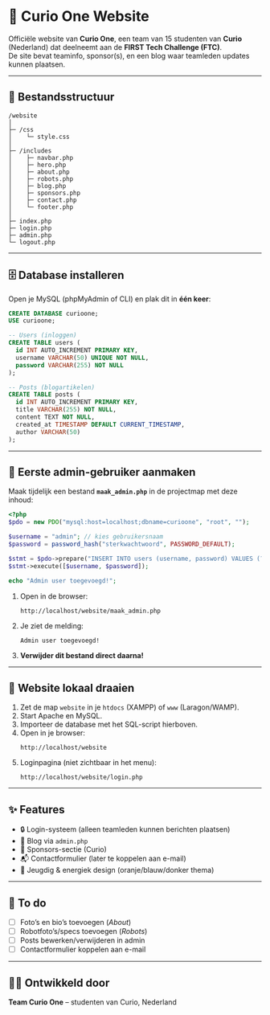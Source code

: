 # 🌟 Curio One Website

Officiële website van **Curio One**, een team van 15 studenten van **Curio** (Nederland) dat deelneemt aan de **FIRST Tech Challenge (FTC)**.  
De site bevat teaminfo, sponsor(s), en een blog waar teamleden updates kunnen plaatsen.

---

## 📂 Bestandsstructuur

```
/website
│
├─ /css
│    └─ style.css
│
├─ /includes
│    ├─ navbar.php
│    ├─ hero.php
│    ├─ about.php
│    ├─ robots.php
│    ├─ blog.php
│    ├─ sponsors.php
│    ├─ contact.php
│    └─ footer.php
│
├─ index.php
├─ login.php
├─ admin.php
└─ logout.php
```

---

## 🗄️ Database installeren

Open je MySQL (phpMyAdmin of CLI) en plak dit in **één keer**:

```sql
CREATE DATABASE curioone;
USE curioone;

-- Users (inloggen)
CREATE TABLE users (
  id INT AUTO_INCREMENT PRIMARY KEY,
  username VARCHAR(50) UNIQUE NOT NULL,
  password VARCHAR(255) NOT NULL
);

-- Posts (blogartikelen)
CREATE TABLE posts (
  id INT AUTO_INCREMENT PRIMARY KEY,
  title VARCHAR(255) NOT NULL,
  content TEXT NOT NULL,
  created_at TIMESTAMP DEFAULT CURRENT_TIMESTAMP,
  author VARCHAR(50)
);
```

---

## 🔑 Eerste admin-gebruiker aanmaken

Maak tijdelijk een bestand **`maak_admin.php`** in de projectmap met deze inhoud:

```php
<?php
$pdo = new PDO("mysql:host=localhost;dbname=curioone", "root", "");

$username = "admin"; // kies gebruikersnaam
$password = password_hash("sterkwachtwoord", PASSWORD_DEFAULT);

$stmt = $pdo->prepare("INSERT INTO users (username, password) VALUES (?, ?)");
$stmt->execute([$username, $password]);

echo "Admin user toegevoegd!";
```

1. Open in de browser:  
   ```
   http://localhost/website/maak_admin.php
   ```
2. Je ziet de melding:  
   ```
   Admin user toegevoegd!
   ```
3. **Verwijder dit bestand direct daarna!**

---

## 🚀 Website lokaal draaien

1. Zet de map `website` in je `htdocs` (XAMPP) of `www` (Laragon/WAMP).  
2. Start Apache en MySQL.  
3. Importeer de database met het SQL-script hierboven.  
4. Open in je browser:  
   ```
   http://localhost/website
   ```
5. Loginpagina (niet zichtbaar in het menu):  
   ```
   http://localhost/website/login.php
   ```

---

## ✨ Features

- 🔒 Login-systeem (alleen teamleden kunnen berichten plaatsen)  
- 📝 Blog via `admin.php`  
- 🏫 Sponsors-sectie (Curio)  
- 📬 Contactformulier (later te koppelen aan e-mail)  
- 🎨 Jeugdig & energiek design (oranje/blauw/donker thema)  

---

## 📌 To do

- [ ] Foto’s en bio’s toevoegen (*About*)  
- [ ] Robotfoto’s/specs toevoegen (*Robots*)  
- [ ] Posts bewerken/verwijderen in admin  
- [ ] Contactformulier koppelen aan e-mail  

---

## 👨‍💻 Ontwikkeld door
**Team Curio One** – studenten van Curio, Nederland

